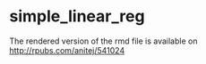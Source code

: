 # simple_linear_reg
The rendered version of the rmd file is available on http://rpubs.com/anitej/541024
